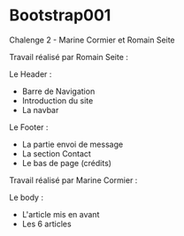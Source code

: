 # Bootstrap001
Chalenge 2 - Marine Cormier et Romain Seite

Travail réalisé par Romain Seite :

Le Header : 
- Barre de Navigation 
- Introduction du site 
- La navbar

Le Footer : 
- La partie envoi de message 
- La section Contact 
- Le bas de page (crédits)

Travail réalisé par Marine Cormier :

Le body : 
- L'article mis en avant
- Les 6 articles
